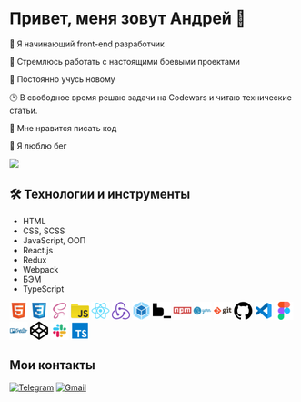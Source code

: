 # Привет, меня зовут Андрей 👋

🚀 Я начинающий front-end разработчик

:dart: Стремлюсь работать с настоящими боевыми проектами

:telescope: Постоянно учусь новому

:clock2: В свободное время решаю задачи на Codewars и читаю технические статьи.

💪 Мне нравится писать код

:running: Я люблю бег

[![](https://www.codewars.com/users/AndreyArkhip/badges/small)](https://www.codewars.com/users/AndreyArkhip)

## :hammer_and_wrench: Технологии и инструменты

- HTML
- CSS, SCSS
- JavaScript, ООП
- React.js
- Redux
- Webpack
- БЭМ
- TypeScript

[![HTML](./images/html.png)](https://www.w3.org/html) [![CSS](./images/css.png)](https://www.w3schools.com/css/) [![SCSS](./images/scss.png)](https://sass-lang.com/) [![JS](./images/js.png)](https://developer.mozilla.org/en-US/docs/Web/JavaScript) [![React](./images/react.png)](https://reactjs.org/) [![Redux](./images/redux.png)](https://redux.js.org/) [![Webpack](./images/webpack.png)](https://webpack.js.org/) [![BEM](./images/bem.png)](https://ru.bem.info/) [![NPM](./images/npm.png)](https://www.npmjs.com/) [![Yarn](./images/yarn.png)](https://yarnpkg.com/) [![Git](./images/git.png)](https://git-scm.com/) [![GitHub](./images/github.png)](https://github.com/) [![VSCode](./images/vscode.png)](https://code.visualstudio.com/) [![Figma](./images/figma.png)](https://www.figma.com/) [![Trello](./images/trello.png)](https://trello.com) [![Codepen](./images/codepen.png)](https://codepen.io/) [![Slack](./images/slack.png)](https://slack.com/) [![TypeScript](./images/typescript.png)](https://www.typescriptlang.org/)

## Мои контакты

[![Telegram](https://img.shields.io/badge/Telegram-FFFFFF?style=plastic&logo=Telegram&logoColor=000000)](https://t.me/AndreyArkhipov11) [![Gmail](https://img.shields.io/badge/Gmail-FFFFFF?style=plastic&logo=Gmail&logoColor=FF0000)](mailto:arhipov0212@gmail.com)
